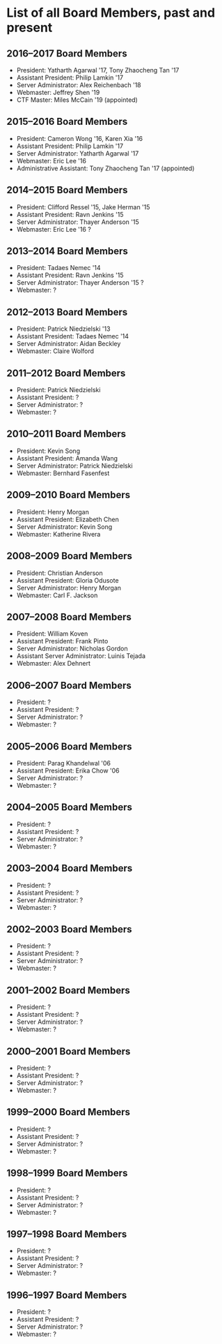 # List of all Board Members, past and present

## 2016–2017 Board Members
* President: Yatharth Agarwal '17, Tony Zhaocheng Tan '17
* Assistant President: Philip Lamkin '17
* Server Administrator: Alex Reichenbach '18
* Webmaster: Jeffrey Shen '19
* CTF Master: Miles McCain '19 (appointed)

## 2015–2016 Board Members
* President: Cameron Wong '16, Karen Xia '16
* Assistant President: Philip Lamkin '17
* Server Administrator: Yatharth Agarwal '17
* Webmaster: Eric Lee '16
* Administrative Assistant: Tony Zhaocheng Tan '17 (appointed)

## 2014–2015 Board Members
* President: Clifford Ressel '15, Jake Herman '15
* Assistant President: Ravn Jenkins '15
* Server Administrator: Thayer Anderson '15
* Webmaster: Eric Lee '16 ?

## 2013–2014 Board Members
* President: Tadaes Nemec '14
* Assistant President: Ravn Jenkins '15
* Server Administrator: Thayer Anderson '15 ?
* Webmaster: ?

## 2012–2013 Board Members
* President: Patrick Niedzielski '13
* Assistant President: Tadaes Nemec '14
* Server Administrator: Aidan Beckley
* Webmaster: Claire Wolford

## 2011–2012 Board Members
* President: Patrick Niedzielski
* Assistant President: ?
* Server Administrator: ?
* Webmaster: ?

## 2010–2011 Board Members
* President: Kevin Song
* Assistant President: Amanda Wang
* Server Administrator: Patrick Niedzielski
* Webmaster: Bernhard Fasenfest

## 2009–2010 Board Members
* President: Henry Morgan
* Assistant President: Elizabeth Chen
* Server Administrator: Kevin Song
* Webmaster: Katherine Rivera

## 2008–2009 Board Members
* President: Christian Anderson
* Assistant President: Gloria Odusote
* Server Administrator: Henry Morgan
* Webmaster: Carl F. Jackson

## 2007–2008 Board Members
* President: William Koven
* Assistant President: Frank Pinto
* Server Administrator: Nicholas Gordon
* Assistant Server Administrator: Luinis Tejada
* Webmaster: Alex Dehnert

## 2006–2007 Board Members
* President: ?
* Assistant President: ?
* Server Administrator: ?
* Webmaster: ?

## 2005–2006 Board Members
* President: Parag Khandelwal '06
* Assistant President: Erika Chow '06
* Server Administrator: ?
* Webmaster: ?

## 2004–2005 Board Members
* President: ?
* Assistant President: ?
* Server Administrator: ?
* Webmaster: ?

## 2003–2004 Board Members
* President: ?
* Assistant President: ?
* Server Administrator: ?
* Webmaster: ?

## 2002–2003 Board Members
* President: ?
* Assistant President: ?
* Server Administrator: ?
* Webmaster: ?

## 2001–2002 Board Members
* President: ?
* Assistant President: ?
* Server Administrator: ?
* Webmaster: ?

## 2000–2001 Board Members
* President: ?
* Assistant President: ?
* Server Administrator: ?
* Webmaster: ?

## 1999–2000 Board Members
* President: ?
* Assistant President: ?
* Server Administrator: ?
* Webmaster: ?

## 1998–1999 Board Members
* President: ?
* Assistant President: ?
* Server Administrator: ?
* Webmaster: ?

## 1997–1998 Board Members
* President: ?
* Assistant President: ?
* Server Administrator: ?
* Webmaster: ?

## 1996–1997 Board Members
* President: ?
* Assistant President: ?
* Server Administrator: ?
* Webmaster: ?
